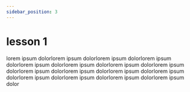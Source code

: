 ```yaml
---
sidebar_position: 3
---
```


# lesson 1

lorem ipsum dolorlorem ipsum dolorlorem ipsum dolorlorem ipsum dolorlorem ipsum dolorlorem ipsum dolorlorem ipsum dolorlorem ipsum dolorlorem ipsum dolorlorem ipsum dolorlorem ipsum dolorlorem ipsum dolorlorem ipsum dolorlorem ipsum dolorlorem ipsum dolorlorem ipsum dolor